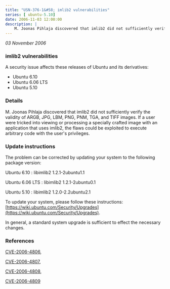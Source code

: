```yaml
---
title: "USN-376-1&#58; imlib2 vulnerabilities"
series: [ ubuntu-5.10]
date: 2006-11-03 12:00:00
description: |
    M. Joonas Pihlaja discovered that imlib2 did not sufficiently verify the  validity of ARGB, JPG, LBM, PNG, PNM, TGA, and TIFF images.  If a user  were tricked into viewing or processing a specially crafted image with  an application that uses imlib2, the flaws could be exploited to execute  arbitrary code with the user&#39;s privileges.
--- 
```

 
 

*03 November 2006*

### imlib2 vulnerabilities

A security issue affects these releases of Ubuntu and its derivatives:

* Ubuntu 6.10
* Ubuntu 6.06 LTS
* Ubuntu 5.10

### Details

M. Joonas Pihlaja discovered that imlib2 did not sufficiently verify the validity of ARGB, JPG, LBM, PNG, PNM, TGA, and TIFF images. If a user were tricked into viewing or processing a specially crafted image with an application that uses imlib2, the flaws could be exploited to execute arbitrary code with the user&#39;s privileges.

### Update instructions

The problem can be corrected by updating your system to the following package version:

Ubuntu 6.10
 : libimlib2 <span>1.2.1-2ubuntu1.1</span>

Ubuntu 6.06 LTS
 : libimlib2 <span>1.2.1-2ubuntu0.1</span>

Ubuntu 5.10
 : libimlib2 <span>1.2.0-2.2ubuntu2.1</span>

To update your system, please follow these instructions: [https://wiki.ubuntu.com/Security/Upgrades](https://wiki.ubuntu.com/Security/Upgrades).

In general, a standard system upgrade is sufficient to effect the necessary changes.

### References

 
 [CVE-2006-4806](http://people.ubuntu.com/~ubuntu-security/cve/CVE-2006-4806), 

 [CVE-2006-4807](http://people.ubuntu.com/~ubuntu-security/cve/CVE-2006-4807), 

 [CVE-2006-4808](http://people.ubuntu.com/~ubuntu-security/cve/CVE-2006-4808), 

 [CVE-2006-4809](http://people.ubuntu.com/~ubuntu-security/cve/CVE-2006-4809)
 

